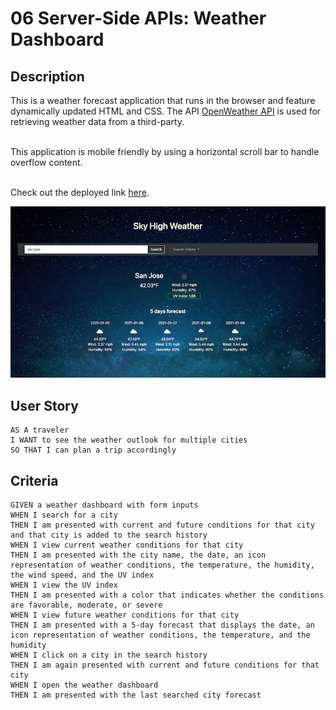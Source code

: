 # 06 Server-Side APIs: Weather Dashboard


## Description

This is a weather forecast application that runs in the browser and feature dynamically updated HTML and CSS. The API [OpenWeather API](https://openweathermap.org/api) is used for retrieving weather data from a third-party. 

<br>This application is mobile friendly by using a horizontal scroll bar to handle overflow content.

<br>Check out the deployed link [here](https://uyennguyen30696.github.io/sky-high-weather/).

![screenshot](./images/screenshot.png)

## User Story

```
AS A traveler
I WANT to see the weather outlook for multiple cities
SO THAT I can plan a trip accordingly
```

## Criteria

```
GIVEN a weather dashboard with form inputs
WHEN I search for a city
THEN I am presented with current and future conditions for that city and that city is added to the search history
WHEN I view current weather conditions for that city
THEN I am presented with the city name, the date, an icon representation of weather conditions, the temperature, the humidity, the wind speed, and the UV index
WHEN I view the UV index
THEN I am presented with a color that indicates whether the conditions are favorable, moderate, or severe
WHEN I view future weather conditions for that city
THEN I am presented with a 5-day forecast that displays the date, an icon representation of weather conditions, the temperature, and the humidity
WHEN I click on a city in the search history
THEN I am again presented with current and future conditions for that city
WHEN I open the weather dashboard
THEN I am presented with the last searched city forecast
```
